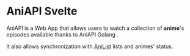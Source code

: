 # AniAPI Svelte
AniAPI is a Web App that allows users to watch a collection of **anime**'s episodes available thanks to AniAPI Golang .

It also allows synchronization with [AniList](https://anilist.co/home) lists and animes' status.